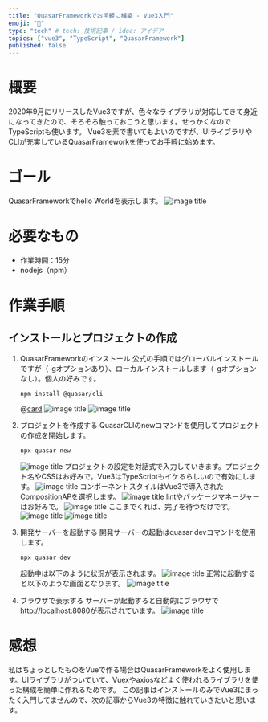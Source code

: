 ```yaml
---
title: "QuasarFrameworkでお手軽に構築 - Vue3入門"
emoji: "🐉"
type: "tech" # tech: 技術記事 / idea: アイデア
topics: ["vue3", "TypeScript", "QuasarFramework"]
published: false
---
```


# 概要
2020年9月にリリースしたVue3ですが、色々なライブラリが対応してきて身近になってきたので、そろそろ触っておこうと思います。せっかくなのでTypeScriptも使います。
Vue3を素で書いてもよいのですが、UIライブラリやCLIが充実しているQuasarFrameworkを使ってお手軽に始めます。

# ゴール
QuasarFrameworkでhello Worldを表示します。
![image title](/images/vue3_quasarframework_helloworld/vue3_quasarframework_helloworld_goal.jpg)

# 必要なもの
- 作業時間：15分
- nodejs（npm）

# 作業手順

## インストールとプロジェクトの作成

1. QuasarFrameworkのインストール
   公式の手順ではグローバルインストールですが（-gオプションあり）、ローカルインストールします（-gオプションなし）。個人の好みです。
   ```
   npm install @quasar/cli
   ```
   @[card](https://quasar.dev/quasar-cli/installation)
   ![image title](/images/vue3_quasarframework_helloworld/vue3_quasarframework_helloworld_tutorial_00.jpg)
   ![image title](/images/vue3_quasarframework_helloworld/vue3_quasarframework_helloworld_tutorial_01.jpg)

1. プロジェクトを作成する
   QuasarCLIのnewコマンドを使用してプロジェクトの作成を開始します。
   ```
   npx quasar new
   ```
   ![image title](/images/vue3_quasarframework_helloworld/vue3_quasarframework_helloworld_tutorial_02.jpg)
   プロジェクトの設定を対話式で入力していきます。プロジェクト名やCSSはお好みで。Vue3はTypeScriptもイケるらしいので有効にします。
   ![image title](/images/vue3_quasarframework_helloworld/vue3_quasarframework_helloworld_tutorial_03.jpg)
   コンポーネントスタイルはVue3で導入されたCompositionAPを選択します。
   ![image title](/images/vue3_quasarframework_helloworld/vue3_quasarframework_helloworld_tutorial_04.jpg)
   lintやパッケージマネージャーはお好みで。
   ![image title](/images/vue3_quasarframework_helloworld/vue3_quasarframework_helloworld_tutorial_05.jpg)
   ここまでくれば、完了を待つだけです。
   ![image title](/images/vue3_quasarframework_helloworld/vue3_quasarframework_helloworld_tutorial_06.jpg)
   ![image title](/images/vue3_quasarframework_helloworld/vue3_quasarframework_helloworld_tutorial_07.jpg)

1. 開発サーバーを起動する
   開発サーバーの起動はquasar devコマンドを使用します。
   ```
   npx quasar dev
   ```
   起動中は以下のように状況が表示されます。
   ![image title](/images/vue3_quasarframework_helloworld/vue3_quasarframework_helloworld_tutorial_08.jpg)
   正常に起動すると以下のような画面となります。
   ![image title](/images/vue3_quasarframework_helloworld/vue3_quasarframework_helloworld_tutorial_09.jpg)

1. ブラウザで表示する
   サーバーが起動すると自動的にブラウザでhttp://localhost:8080が表示されています。
   ![image title](/images/vue3_quasarframework_helloworld/vue3_quasarframework_helloworld_tutorial_09.jpg)

# 感想
私はちょっとしたものをVueで作る場合はQuasarFrameworkをよく使用します。UIライブラリがついていて、Vuexやaxiosなどよく使われるライブラリを使った構成を簡単に作れるためです。
この記事はインストールのみでVue3にまったく入門してませんので、次の記事からVue3の特徴に触れていきたいと思います。
